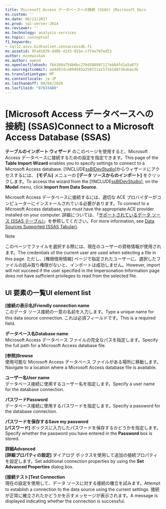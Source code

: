 ```yaml
---
title: Microsoft Access データベースへの接続 (SSAS) |Microsoft Docs
ms.custom: ''
ms.date: 06/13/2017
ms.prod: sql-server-2014
ms.reviewer: ''
ms.technology: analysis-services
ms.topic: conceptual
f1_keywords:
- sql12.asvs.bidtoolset.connaccessdb.f1
ms.assetid: 9fa81839-dd8b-41d3-915e-c774a707ed53
author: minewiskan
ms.author: owend
ms.openlocfilehash: fbb180a754b6bc276d588997117eb84fd1a5a873
ms.sourcegitcommit: ad4d92dce894592a259721a1571b1d8736abacdb
ms.translationtype: MT
ms.contentlocale: ja-JP
ms.lasthandoff: 08/04/2020
ms.locfileid: "87633480"
---
```

# <a name="connect-to-a-microsoft-access-database-ssas"></a><span data-ttu-id="46850-102">[Microsoft Access データベースへの接続] (SSAS)</span><span class="sxs-lookup"><span data-stu-id="46850-102">Connect to a Microsoft Access Database (SSAS)</span></span>
  <span data-ttu-id="46850-103">**テーブルのインポート ウィザード** のこのページを使用すると、Microsoft Access データベースに接続するための設定を指定できます。</span><span class="sxs-lookup"><span data-stu-id="46850-103">This page of the **Table Import Wizard** enables you to specify settings to connect to a Microsoft Access database.</span></span> <span data-ttu-id="46850-104">[!INCLUDE[ssBIDevStudio](../includes/ssbidevstudio-md.md)]からウィザードにアクセスするには、 **[モデル]** メニューの **[データ ソースからのインポート]** をクリックします。</span><span class="sxs-lookup"><span data-stu-id="46850-104">To access the wizard from the [!INCLUDE[ssBIDevStudio](../includes/ssbidevstudio-md.md)], on the **Model** menu, click **Import from Data Source**.</span></span>  
  
 <span data-ttu-id="46850-105">Microsoft Access データベースに接続するには、適切な ACE プロバイダーがコンピューターにインストールされている必要があります。</span><span class="sxs-lookup"><span data-stu-id="46850-105">To connect to a Microsoft Access database, you must have the appropriate ACE provider installed on your computer.</span></span> <span data-ttu-id="46850-106">詳細については、「[サポートされているデータ ソース &#40;SSAS テーブル&#41;](tabular-models/data-sources-supported-ssas-tabular.md)」を参照してください。</span><span class="sxs-lookup"><span data-stu-id="46850-106">For more information, see [Data Sources Supported &#40;SSAS Tabular&#41;](tabular-models/data-sources-supported-ssas-tabular.md).</span></span>  
  
> [!NOTE]  
>  <span data-ttu-id="46850-107">このページでファイルを選択する際には、現在のユーザーの資格情報が使用されます。</span><span class="sxs-lookup"><span data-stu-id="46850-107">The credentials of the current user are used when selecting a file in this page.</span></span> <span data-ttu-id="46850-108">ただし、[権限借用情報] ページで指定されたユーザーに、選択したファイルの読み取り権限がないと、インポートは成功しません。</span><span class="sxs-lookup"><span data-stu-id="46850-108">However, import will not succeed if the user specified in the Impersonation Information page does not have sufficient privileges to read from the selected file.</span></span>  
  
## <a name="ui-element-list"></a><span data-ttu-id="46850-109">UI 要素の一覧</span><span class="sxs-lookup"><span data-stu-id="46850-109">UI element list</span></span>  
 <span data-ttu-id="46850-110">**[接続の表示名]**</span><span class="sxs-lookup"><span data-stu-id="46850-110">**Friendly connection name**</span></span>  
 <span data-ttu-id="46850-111">このデータ ソース接続の一意の名前を入力します。</span><span class="sxs-lookup"><span data-stu-id="46850-111">Type a unique name for this data source connection.</span></span> <span data-ttu-id="46850-112">これは必須フィールドです。</span><span class="sxs-lookup"><span data-stu-id="46850-112">This is a required field.</span></span>  
  
 <span data-ttu-id="46850-113">**データベース名**</span><span class="sxs-lookup"><span data-stu-id="46850-113">**Database name**</span></span>  
 <span data-ttu-id="46850-114">Microsoft Access データベース ファイルの完全なパスを指定します。</span><span class="sxs-lookup"><span data-stu-id="46850-114">Specify the full path for a Microsoft Access database file.</span></span>  
  
 <span data-ttu-id="46850-115">**[参照]**</span><span class="sxs-lookup"><span data-stu-id="46850-115">**Browse**</span></span>  
 <span data-ttu-id="46850-116">使用可能な Microsoft Access データベース ファイルがある場所に移動します。</span><span class="sxs-lookup"><span data-stu-id="46850-116">Navigate to a location where a Microsoft Access database file is available.</span></span>  
  
 <span data-ttu-id="46850-117">**ユーザー名**</span><span class="sxs-lookup"><span data-stu-id="46850-117">**User name**</span></span>  
 <span data-ttu-id="46850-118">データベース接続に使用するユーザー名を指定します。</span><span class="sxs-lookup"><span data-stu-id="46850-118">Specify a user name for the database connection.</span></span>  
  
 <span data-ttu-id="46850-119">**パスワード**</span><span class="sxs-lookup"><span data-stu-id="46850-119">**Password**</span></span>  
 <span data-ttu-id="46850-120">データベース接続に使用するパスワードを指定します。</span><span class="sxs-lookup"><span data-stu-id="46850-120">Specify a password for the database connection.</span></span>  
  
 <span data-ttu-id="46850-121">**パスワードを保存する**</span><span class="sxs-lookup"><span data-stu-id="46850-121">**Save my password**</span></span>  
 <span data-ttu-id="46850-122">**[パスワード]** ボックスに入力したパスワードを保存するかどうかを指定します。</span><span class="sxs-lookup"><span data-stu-id="46850-122">Specify whether the password you have entered in the **Password** box is stored.</span></span>  
  
 <span data-ttu-id="46850-123">**詳細**</span><span class="sxs-lookup"><span data-stu-id="46850-123">**Advanced**</span></span>  
 <span data-ttu-id="46850-124">**[詳細プロパティの設定]** ダイアログ ボックスを使用して追加の接続プロパティを設定します。</span><span class="sxs-lookup"><span data-stu-id="46850-124">Set additional connection properties by using the **Set Advanced Properties** dialog box.</span></span>  
  
 <span data-ttu-id="46850-125">**[接続テスト]**</span><span class="sxs-lookup"><span data-stu-id="46850-125">**Test Connection**</span></span>  
 <span data-ttu-id="46850-126">現在の設定を使用して、データ ソースに対する接続の確立を試みます。</span><span class="sxs-lookup"><span data-stu-id="46850-126">Attempt to establish a connection to the data source using the current settings.</span></span> <span data-ttu-id="46850-127">接続が正常に確立されたかどうかを示すメッセージが表示されます。</span><span class="sxs-lookup"><span data-stu-id="46850-127">A message is displayed indicating whether the connection is successful.</span></span>  
  
  
